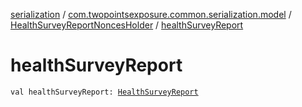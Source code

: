 [serialization](../../index.md) / [com.twopointsexposure.common.serialization.model](../index.md) / [HealthSurveyReportNoncesHolder](index.md) / [healthSurveyReport](./health-survey-report.md)

# healthSurveyReport

`val healthSurveyReport: `[`HealthSurveyReport`](../-health-survey-report/index.md)